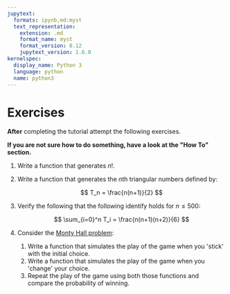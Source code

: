 ```yaml
---
jupytext:
  formats: ipynb,md:myst
  text_representation:
    extension: .md
    format_name: myst
    format_version: 0.12
    jupytext_version: 1.6.0
kernelspec:
  display_name: Python 3
  language: python
  name: python3
---
```


# Exercises

**After** completing the tutorial attempt the following exercises.

**If you are not sure how to do something, have a look at the "How To" section.**

1. Write a function that generates $n!$.
2. Write a function that generates the $n$th triangular numbers defined by:

   $$
       T_n = \frac{n(n+1)}{2}
   $$

3. Verify the following that the following identify holds for $n\leq 500$:

   $$
       \sum_{i=0}^n T_i = \frac{n(n+1)(n+2)}{6}
   $$

4. Consider the [Monty Hall
   problem](https://en.wikipedia.org/wiki/Monty_Hall_problem):
   1. Write a function that simulates the play of the game when you 'stick' with
      the initial choice.
   2. Write a function that simulates the play of the game when you 'change'
      your choice.
   3. Repeat the play of the game using both those functions and compare the
      probability of winning.

